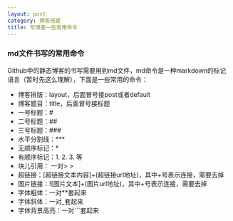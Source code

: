 ```yaml
---
layout: post
category: 博客搭建
title: 写博客一些常用命令
---
```


### md文件书写的常用命令

Github中的静态博客的书写需要用到md文件，md命令是一种markdown的标记语言（暂时先这么理解），下面是一些常用的命令：

* 博客排版：layout，后面冒号接post或者default
* 博客题目：title，后面冒号接标题
* 一号标题：#
* 二号标题：##
* 三号标题：###
* 水平分割线：***
* 无顺序标记：*
* 有顺序标记：1. 2. 3. 等
* 块儿引用： 一对> >
* 超链接：[超链接文本内容]+(超链接url地址)，其中+号表示连接，需要去掉
* 图片链接：![图片文本]+(图片url地址)，其中+号表示连接，需要去掉
* 字体粗体：一对**套起来
* 字体斜体：一对_套起来
* 字体背景高亮：一对```套起来

